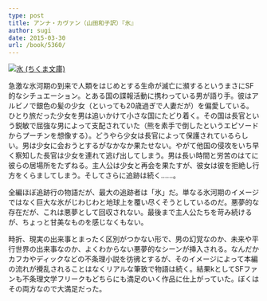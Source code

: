 ```yaml
---
type: post
title: アンナ・カヴァン（山田和子訳）『氷』
author: sugi
date: 2015-03-30
url: /book/5360/
---
```

<a href="http://www.amazon.co.jp/exec/obidos/ASIN/4480432507/chezsugi-22/ref=nosim/" onclick="_gaq.push(['_trackEvent', 'outbound-article', 'http://www.amazon.co.jp/exec/obidos/ASIN/4480432507/chezsugi-22/ref=nosim/', '']);" name="amazletlink" target="_blank"><img src="http://i1.wp.com/ecx.images-amazon.com/images/I/31ShHADzG4L.jpg?w=660" alt="氷 (ちくま文庫)" class="alignleft"  data-recalc-dims="1" /></a>

急激な氷河期の到来で人類をはじめとする生命が滅亡に瀕するというまさにSF的なシチュエーション。とある国の諜報活動に携わっている男が語り手。彼はアルビノで銀色の髪の少女（といっても20歳過ぎで人妻だが）を偏愛している。ひとり旅だった少女を男は追いかけて小さな国にたどり着く。その国は長官という鋭敏で屈強な男によって支配されていた（熊を素手で倒したというエピソードからプーチンを想像する）。どうやら少女は長官によって保護されているらしい。男は少女に会おうとするがなかなか果たせない。やがて他国の侵攻をいち早く察知した長官は少女を連れて逃げ出してしまう。男は長い時間と労苦のはてに彼らの居場所をたずねる。主人公は少女と再会を果たすが、彼女は彼を拒絶し行方をくらましてしまう。そしてさらに追跡は続く……。

全編ほぼ追跡行の物語だが、最大の追跡者は「氷」だ。単なる氷河期のイメージではなく巨大な氷がじわじわと地球上を覆い尽くそうとしているのだ。悪夢的な存在だが、これは悪夢として回収されない。最後まで主人公たちを苛み続けるが、ちょっと甘美なものを感じなくもない。

時折、現実の出来事とまったく区別がつかない形で、男の幻覚なのか、未来や平行世界の出来事なのか、よくわからない悪夢的なシーンが挿入される。なんだかカフカやディックなどの不条理小説を彷彿とするが、そのイメージによって本編の流れが攪乱されることはなくリアルな筆致で物語は続く。結果kとしてSFファンも不条理文学フリークもどちらにも満足のいく作品に仕上がっていた。ぼくはその両方なので大満足だった。
